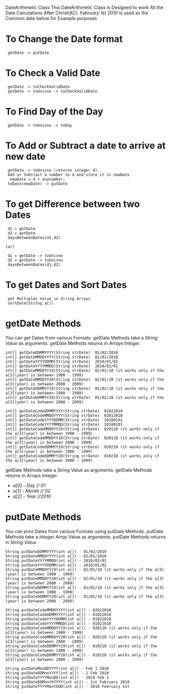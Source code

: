 DateArithmetic Class
This DateArithmetic Class is Designed to work All the Date Calculations After Christ(AC). *February 1st 2010* is used as the Common date below for Example purposes

# To Change the Date format

     getDate -> putDate

# To Check a Valid Date

     getDate -> toCheckValidDate
     getDate -> toUnivno -> toCheckValidDate

# To Find Day of the Day

     getDate -> toUnivno -> toDay

# To Add or Subtract a date to arrive at new date

     getDate -> toUnivno (returns integer d).
     Add or Subtract a number to d and store it in newDate
      newDate = d + anynumber;
     toDate(newDate) -> putDate

# To get Difference between two Dates

     d1 = getDate
     d2 = getDate
     daysBetweenDates(d1,d2)

    (or)

     d1 = getDate -> toUnivno
     d2 = getDate -> toUnivno
     daysBetweenDates(d1,d2)

# To get Dates and Sort Dates

     get Multiples Value in String Arrays
     sortDate(String a[])


# getDate Methods
  You can get Dates from various Formats. getDate Methods take a *String Value* as arguments. getDate Methods returns in *Arrays Integer*.


    int[] getDateDDMMYYYY(String strDate)  01/02/2010
    int[] getDateMMDDYYYY(String strDate)  02/01/2010  
    int[] getDateYYYYDDMM(String strDate)  2010/01/02
    int[] getDateYYYYMMDD(String strDate)  2010/02/01
    int[] getDateMMDDYY19(String strDate)  02/01/10 (it works only if the a[3](year) is between 1900 - 1999)
    int[] getDateMMDDYY20(String strDate)  02/01/10 (it works only if the a[3](year) is between 2000 - 2099)
    int[] getDateDDMMYY19(String strDate)  01/02/10 (it works only if the a[3](year) is between 1900 - 1999)
    int[] getDateDDMMYY20(String strDate)  01/02/10 (it works only if the a[3](year) is between 2000 - 2099)

    int[] getDateCodeDDMMYYYY(String strDate)  01022010
    int[] getDateCodeMMDDYYYY(String strDate)  02012010  
    int[] getDateCodeYYYYDDMM(String strDate)  20100102
    int[] getDateCodeYYYYMMDD(String strDate)  20100201
    int[] getDateCodeMMDDYY19(String strDate)  020110 (it works only if the a[3](year) is between 1900 - 1999)
    int[] getDateCodeMMDDYY20(String strDate)  020110 (it works only if the a[3](year) is between 2000 - 2099)
    int[] getDateCodeDDMMYY19(String strDate)  010210 (it works only if the a[3](year) is between 1900 - 1999)
    int[] getDateCodeDDMMYY20(String strDate)  010210 (it works only if the a[3](year) is between 2000 - 2099)

   getDate Methods take a String Value as arguments. getDate Methods returns in Arrays Integer.
   * *a[0] - Day   // 01*
   * *a[1] - Month // 02*
   * *a[2] - Year  //2010*

# putDate Methods
  You can print Dates from various Formats using putDate Methods. putDate Methods take a *Integer Array* Value as arguments. putDate Methods returns in *String Value*.

    String putDateDDMMYYYY(int a[]) - 01/02/2010
    String putDateMMDDYYYY(int a[]) - 02/01/2010
    String putDateYYYYMMDD(int a[]) - 2010/02/01
    String putDateYYYYDDMM(int a[]) - 2010/01/02
    String putDateMMDDYY19(int a[]) - 02/01/10 (it works only if the a[3](year) is between 1900 - 1999)
    String putDateMMDDYY20(int a[]) - 02/01/10 (it works only if the a[3](year) is between 2000 - 2099)
    String putDateDDMMYY19(int a[]) - 01/02/10 (it works only if the a[3](year) is between 1900 - 1999)
    String putDateDDMMYY20(int a[]) - 01/02/10 (it works only if the a[3](year) is between 2000 - 2099)

    String putDateCodeMMDDYYYY(int a[]) - 02012010
    String putDateCodeDDMMYYYY(int a[]) - 01022010
    String putDateCodeYYYYDDMM(int a[]) - 01022010
    String putDateCodeYYYYMMDD(int a[]) - 01022010
    String putDateCodeMMDDYY19(int a[]) - 020110 (it works only if the a[3](year) is between 1900 - 1999)
    String putDateCodeMMDDYY20(int a[]) - 020110 (it works only if the a[3](year) is between 2000 - 2099)
    String putDateCodeDDMMYY19(int a[]) - 010210 (it works only if the a[3](year) is between 1900 - 1999)
    String putDateCodeDDMMYY20(int a[]) - 010210 (it works only if the a[3](year) is between 2000 - 2099)

    String putDateMonDDYYYY(int a[]) - Feb 1 2010
    String putDateDDMonYYYY(int a[]) - 1 Feb 2010
    String putDateYYYYMonDD(int a[]) - 2010 Feb 1
    String putDateDDMonthYYYY(int a[]) - 1st February 2010
    String putDateYYYYMonthDD(int a[]) - 2010 February 1st
